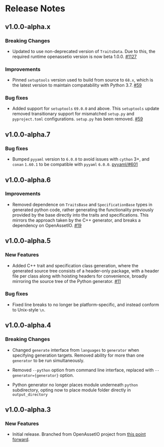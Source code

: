 Release Notes
=============

v1.0.0-alpha.x
--------------

### Breaking Changes

- Updated to use non-deprecated version of `TraitsData`.
  Due to this, the required runtime openassetio version is now beta
  1.0.0.
  [#1127](https://github.com/OpenAssetIO/OpenAssetIO/issues/1127)

### Improvements

- Pinned `setuptools` version used to build from source to `68.x`, which
  is the latest version to maintain compatability with Python 3.7.
  [#59](https://github.com/OpenAssetIO/OpenAssetIO-TraitGen/issues/59)

### Bug fixes

- Added support for `setuptools` `69.0.0` and above. This `setuptools`
  update removed transitionary support for mismatched `setup.py` and
  `pyproject.toml` configurations. `setup.py` has been removed.
  [#59](https://github.com/OpenAssetIO/OpenAssetIO-TraitGen/issues/59)

v1.0.0-alpha.7
--------------

### Bug fixes

- Bumped `pyyaml` version to `6.0.0` to avoid issues with `cython` 3+,
  and `conan` `1.60.1` to be compatible with `pyyaml` `6.0.0`.
  [pyyaml/#601](https://github.com/yaml/pyyaml/issues/601)

v1.0.0-alpha.6
--------------

### Improvements

- Removed dependence on `TraitsBase` and `SpecificationBase` types in
  generated python code, rather generating the functionality previously
  provided by the base directly into the traits and specifications. This
  mirrors the approach taken by the C++ generator, and breaks a
  dependency on OpenAssetIO.
  [#19](https://github.com/OpenAssetIO/OpenAssetIO-TraitGen/issues/19)

v1.0.0-alpha.5
--------------

### New Features

- Added C++ trait and specification class generation, where the
  generated source tree consists of a header-only package, with a header
  file per class along with hoisting headers for convenience, broadly
  mirroring the source tree of the Python generator.
  [#11](https://github.com/OpenAssetIO/OpenAssetIO-TraitGen/issues/11)

### Bug fixes

- Fixed line breaks to no longer be platform-specific, and instead
  conform to Unix-style `\n`.

v1.0.0-alpha.4
--------------

### Breaking Changes

- Changed `generate` interface from `languages` to `generator` when
  specifying generation targets. Removed ability for more than one
  `generator` to be run simultaneously.

- Removed `--python` option from command line interface, replaced with
  `--generator={generator}` option.

- Python generator no longer places module underneath `python`
  subdirectory, opting now to place module folder directly in
  `output_directory`

v1.0.0-alpha.3
--------------

### New Features

- Initial release. Branched from OpenAssetIO project from
 [this point forward](https://github.com/OpenAssetIO/OpenAssetIO/commit/a5a393178b522121e1afe2fdac4da1f4c81ac9d4).
